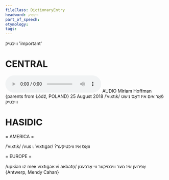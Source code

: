 ```yaml
---
fileClass: DictionaryEntry
headword: וויכטיק
part_of_speech: 
etymology: 
tags: 
---
```

וויכטיק
'important'

CENTRAL
========

<audio controls src="https://ia601508.us.archive.org/11/items/MiriamHoffman/Miriam%20Hoffman%2025%20August%202018%20-%20far%20im%20iz%20dos%20nisht%20vikhtik.mp3"></audio>
AUDIO Miriam Hoffman {parents from Łódź, POLAND} 25 August 2018
/ˈvɩxtɩk/
פֿאַר אים איז דאָס נישט וויכטיק

HASIDIC
=======
= AMERICA = 

/ˈvɩxtɩk/
/vus ɩ ˈvɩxtɩgər/ ?וואָס איז וויכטיקער

= EUROPE = 

/upʁiən ɩz meʁ vɩxtɩgəʁ vi aʁbətn̩/ אָפּרוען איז מער וויכטיקער ווי אַרבעטן {Antwerp, Mendy Cahan}